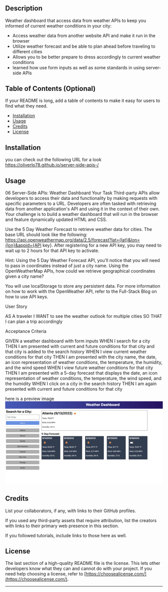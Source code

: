 # <Server-Side APIs>

## Description

Weather dashboard that access data from weather APIs to keep you informed of current weather conditions in your city:

- Access weather data from another website API and make it run in the browser
- Utilize weather forecast and be able to plan ahead before traveling to different cities
- Allows you to be better prepare to dress accordingly to current weather conditions 
- learned how use form inputs as well as some standards in using server-side APIs

## Table of Contents (Optional)

If your README is long, add a table of contents to make it easy for users to find what they need.

- [Installation](#installation)
- [Usage](#usage)
- [Credits](#credits)
- [License](#license)

## Installation

you can check out the following URL for a look https://oliverlo78.github.io/server-side-apis-/


## Usage

06 Server-Side APIs: Weather Dashboard
Your Task
Third-party APIs allow developers to access their data and functionality by making requests with specific parameters to a URL. Developers are often tasked with retrieving data from another application's API and using it in the context of their own. Your challenge is to build a weather dashboard that will run in the browser and feature dynamically updated HTML and CSS.

Use the 5 Day Weather Forecast to retrieve weather data for cities. The base URL should look like the following: https://api.openweathermap.org/data/2.5/forecast?lat={lat}&lon={lon}&appid={API key}. After registering for a new API key, you may need to wait up to 2 hours for that API key to activate.

Hint: Using the 5 Day Weather Forecast API, you'll notice that you will need to pass in coordinates instead of just a city name. Using the OpenWeatherMap APIs, how could we retrieve geographical coordinates given a city name?

You will use localStorage to store any persistent data. For more information on how to work with the OpenWeather API, refer to the Full-Stack Blog on how to use API keys.

User Story

AS A traveler
I WANT to see the weather outlook for multiple cities
SO THAT I can plan a trip accordingly

Acceptance Criteria

GIVEN a weather dashboard with form inputs
WHEN I search for a city
THEN I am presented with current and future conditions for that city and that city is added to the search history
WHEN I view current weather conditions for that city
THEN I am presented with the city name, the date, an icon representation of weather conditions, the temperature, the humidity, and the wind speed
WHEN I view future weather conditions for that city
THEN I am presented with a 5-day forecast that displays the date, an icon representation of weather conditions, the temperature, the wind speed, and the humidity
WHEN I click on a city in the search history
THEN I am again presented with current and future conditions for that city

here is a preview image ![preview image](./images/06-server-side-apis-homework-demo.png?raw=true "weather tracker")


## Credits

List your collaborators, if any, with links to their GitHub profiles.

If you used any third-party assets that require attribution, list the creators with links to their primary web presence in this section.

If you followed tutorials, include links to those here as well.

## License

The last section of a high-quality README file is the license. This lets other developers know what they can and cannot do with your project. If you need help choosing a license, refer to [https://choosealicense.com/](https://choosealicense.com/).

---